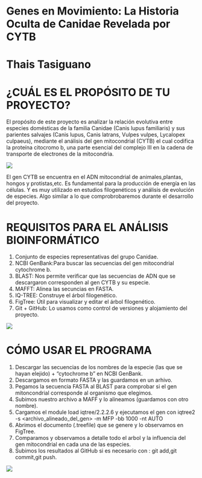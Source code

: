 # Genes en Movimiento: La Historia Oculta de Canidae Revelada por CYTB

# Thais Tasiguano

# ¿CUÁL ES EL PROPÓSITO DE TU PROYECTO? 

El propósito de este proyecto es analizar la relación evolutiva entre especies domésticas de la familia Canidae (Canis lupus familiaris)
y sus parientes salvajes (Canis lupus, Canis latrans, Vulpes vulpes, Lycalopex culpaeus), 
mediante el análisis del gen mitocondrial (CYTB) el cual codifica la proteína citocromo b,
una parte esencial del complejo III en la cadena de transporte de electrones de la mitocondria. 

 ![ ](https://upload.wikimedia.org/wikipedia/commons/thumb/7/78/1l0l_opm.png/250px-1l0l_opm.png)

El gen CYTB se encuentra en el ADN mitocondrial de animales,plantas, hongos y protistas,etc.
Es fundamental para la producción de energía en las células.
Y es muy utilizado en estudios filogenéticos y análisis de evolución de especies.
Algo similar a lo que comprobrobaremos durante el desarrollo del proyecto.

# REQUISITOS PARA EL ANÁLISIS BIOINFORMÁTICO 

1. Conjunto de especies representativas del grupo Canidae.
2. NCBI GenBank:Para buscar las secuencias del gen mitocondrial cytochrome b.
3. BLAST: Nos permite verificar que las secuencias de ADN que se descargaron corresponden al gen CYTB y su especie.
4. MAFFT: Alinea las secuncias en FASTA.
5. IQ-TREE: Construye el árbol filogenético.
6. FigTree: Útil para visualizar y editar el árbol filogenético. 
7. Git + GitHub: Lo usamos como control de versiones y alojamiento del proyecto. 

![ ](https://www.muyinteresante.com/wp-content/uploads/sites/5/2024/05/25/6651af599f2a8.jpeg)

# CÓMO USAR EL PROGRAMA
1. Descargar las secuencias de los nombres de la especie (las que se hayan elejido) + “cytochrome b” en NCBI GenBank.
2. Descargamos en formato FASTA y  las guardamos en un arhivo.
3. Pegamos la  secuencia FASTA al BLAST para comprobar si el gen mitoncondrial corresponde al organismo que elegimos. 
4. Subimos nuestro archivo a MAFF y lo alineamos (guardamos con otro nombre).
5. Cargamos el module load iqtree/2.2.2.6 y ejecutamos el gen con iqtree2 -s <archivo_alineado_del_gen> -m MFP -bb 1000 -nt AUTO
6. Abrimos el documento (.treefile) que se genere y lo observamos en FigTree.
7. Comparamos y observamos a detalle todo el arbol y la influencia del gen mitocondrial en cada una de las especies.
8. Subimos los resultados al GitHub si es necesario con : git add,git commit,git push.

![ ](https://t4.ftcdn.net/jpg/09/29/92/81/360_F_929928124_KBVWfkmjAkLfc54PfFPfvea7jJb1F23D.jpg)


